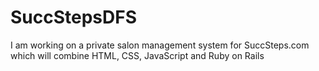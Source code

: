# SuccStepsDFS
I am working on a private salon management system for SuccSteps.com which will combine HTML, CSS, JavaScript and Ruby on Rails
